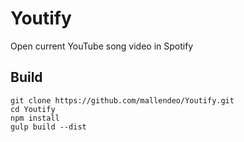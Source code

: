 # Youtify
Open current YouTube song video in Spotify

## Build

    git clone https://github.com/mallendeo/Youtify.git
    cd Youtify
    npm install
    gulp build --dist
